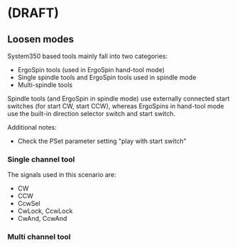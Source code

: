 

# (DRAFT)

## Loosen modes

System350 based tools mainly fall into two categories:

- ErgoSpin tools (used in ErgoSpin hand-tool mode)
- Single spindle tools and ErgoSpin tools used in spindle mode
- Multi-spindle tools

Spindle tools (and ErgoSpin in spindle mode) use externally connected start switches (for start CW, start CCW), whereas ErgoSpins in hand-tool mode use the built-in direction selector switch and start switch.

Additional notes:

- Check the PSet parameter setting "play with start switch"

### Single channel tool

The signals used in this scenario are:

- CW
- CCW
- CcwSel
- CwLock, CcwLock
- CwAnd, CcwAnd

### Multi channel tool


